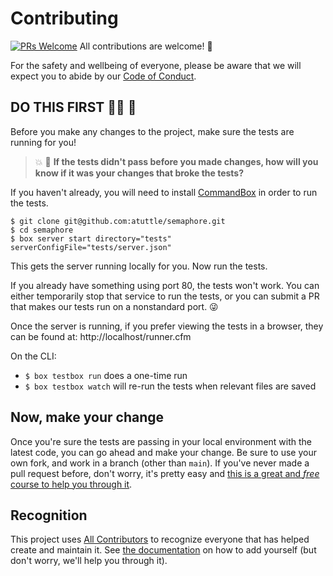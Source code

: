 # Contributing

[![PRs Welcome](https://img.shields.io/badge/PRs-welcome-brightgreen.svg?style=flat-square)](http://makeapullrequest.com) All contributions are welcome! 💖

For the safety and wellbeing of everyone, please be aware that we will expect you to abide by our [Code of Conduct](CODE_OF_CONDUCT.md).

## DO THIS FIRST 👷‍♂️ 🚧

Before you make any changes to the project, make sure the tests are running for you!

> 💥 🤬 **If the tests didn't pass before you made changes, how will you know if it was your changes that broke the tests?**

If you haven't already, you will need to install [CommandBox][commandbox] in order to run the tests.

```
$ git clone git@github.com:atuttle/semaphore.git
$ cd semaphore
$ box server start directory="tests" serverConfigFile="tests/server.json"
```

This gets the server running locally for you. Now run the tests.

If you already have something using port 80, the tests won't work. You can either temporarily stop that service to run the tests, or you can submit a PR that makes our tests run on a nonstandard port. 😜

Once the server is running, if you prefer viewing the tests in a browser, they can be found at: http://localhost/runner.cfm

On the CLI:
 - `$ box testbox run` does a one-time run
 - `$ box testbox watch` will re-run the tests when relevant files are saved

## Now, make your change

Once you're sure the tests are passing in your local environment with the latest code, you can go ahead and make your change. Be sure to use your own fork, and work in a branch (other than `main`). If you've never made a pull request before, don't worry, it's pretty easy and [this is a great and _free_ course to help you through it][makeapr].

## Recognition

This project uses [All Contributors][allcontribs] to recognize everyone that has helped create and maintain it. See [the documentation][allcontribs-bot-usage] on how to add yourself (but don't worry, we'll help you through it).

[commandbox]: https://www.ortussolutions.com/products/commandbox
[allcontribs]: https://allcontributors.org/
[allcontribs-bot-usage]: https://allcontributors.org/docs/en/bot/usage
[makeapr]: https://makeapullrequest.com
